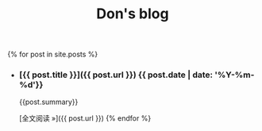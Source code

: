 ﻿---
layout: index 
title: Don's blog
---

{% for post in site.posts %}
- ### [{{ post.title }}]({{ post.url }}) <time>{{ post.date | date: '%Y-%m-%d'}}</time>

  {{post.summary}}

  [全文阅读 &raquo;]({{ post.url }})
{% endfor %}

